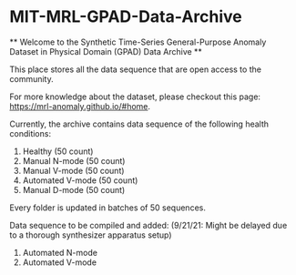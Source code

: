 # MIT-MRL-GPAD-Data-Archive

** Welcome to the Synthetic Time-Series General-Purpose Anomaly Dataset in Physical Domain (GPAD) Data Archive **

This place stores all the data sequence that are open access to the community.

For more knowledge about the dataset, please checkout this page: https://mrl-anomaly.github.io/#home.

Currently, the archive contains data sequence of the following health conditions:
1. Healthy (50 count)
2. Manual N-mode (50 count) 
3. Manual V-mode (50 count)
4. Automated V-mode (50 count)
5. Manual D-mode (50 count)

Every folder is updated in batches of 50 sequences. 

Data sequence to be compiled and added: (9/21/21: Might be delayed due to a thorough synthesizer apparatus setup)
1. Automated N-mode
2. Automated V-mode
